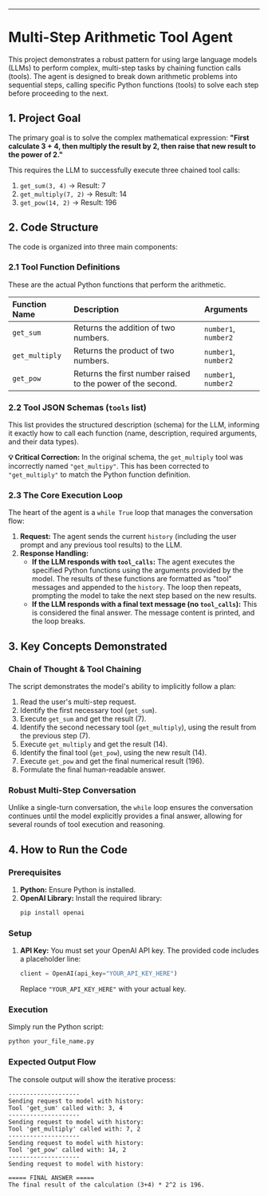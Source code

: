 
---

# Multi-Step Arithmetic Tool Agent

This project demonstrates a robust pattern for using large language models (LLMs) to perform complex, multi-step tasks by chaining function calls (tools). The agent is designed to break down arithmetic problems into sequential steps, calling specific Python functions (tools) to solve each step before proceeding to the next.

## 1. Project Goal

The primary goal is to solve the complex mathematical expression:
**"First calculate $3+4$, then multiply the result by $2$, then raise that new result to the power of $2$."**

This requires the LLM to successfully execute three chained tool calls:
1.  `get_sum(3, 4)` → Result: 7
2.  `get_multiply(7, 2)` → Result: 14
3.  `get_pow(14, 2)` → Result: 196

## 2. Code Structure

The code is organized into three main components:

### 2.1 Tool Function Definitions

These are the actual Python functions that perform the arithmetic.

| Function Name | Description | Arguments |
| :--- | :--- | :--- |
| `get_sum` | Returns the addition of two numbers. | `number1`, `number2` |
| `get_multiply` | Returns the product of two numbers. | `number1`, `number2` |
| `get_pow` | Returns the first number raised to the power of the second. | `number1`, `number2` |

### 2.2 Tool JSON Schemas (`tools` list)

This list provides the structured description (schema) for the LLM, informing it exactly how to call each function (name, description, required arguments, and their data types).

**💡 Critical Correction:** In the original schema, the `get_multiply` tool was incorrectly named `"get_multipy"`. This has been corrected to `"get_multiply"` to match the Python function definition.

### 2.3 The Core Execution Loop

The heart of the agent is a `while True` loop that manages the conversation flow:

1.  **Request:** The agent sends the current `history` (including the user prompt and any previous tool results) to the LLM.
2.  **Response Handling:**
    *   **If the LLM responds with `tool_calls`:** The agent executes the specified Python functions using the arguments provided by the model. The results of these functions are formatted as "tool" messages and appended to the `history`. The loop then repeats, prompting the model to take the next step based on the new results.
    *   **If the LLM responds with a final text message (no `tool_calls`):** This is considered the final answer. The message content is printed, and the loop breaks.

## 3. Key Concepts Demonstrated

### Chain of Thought & Tool Chaining
The script demonstrates the model's ability to implicitly follow a plan:
1.  Read the user's multi-step request.
2.  Identify the first necessary tool (`get_sum`).
3.  Execute `get_sum` and get the result (7).
4.  Identify the second necessary tool (`get_multiply`), using the result from the previous step (7).
5.  Execute `get_multiply` and get the result (14).
6.  Identify the final tool (`get_pow`), using the new result (14).
7.  Execute `get_pow` and get the final numerical result (196).
8.  Formulate the final human-readable answer.

### Robust Multi-Step Conversation
Unlike a single-turn conversation, the `while` loop ensures the conversation continues until the model explicitly provides a final answer, allowing for several rounds of tool execution and reasoning.

## 4. How to Run the Code

### Prerequisites
1.  **Python:** Ensure Python is installed.
2.  **OpenAI Library:** Install the required library:
    ```bash
    pip install openai
    ```

### Setup
1.  **API Key:** You must set your OpenAI API key. The provided code includes a placeholder line:
    ```python
    client = OpenAI(api_key="YOUR_API_KEY_HERE")
    ```
    Replace `"YOUR_API_KEY_HERE"` with your actual key.

### Execution
Simply run the Python script:
```bash
python your_file_name.py
```

### Expected Output Flow

The console output will show the iterative process:

```
--------------------
Sending request to model with history:
Tool 'get_sum' called with: 3, 4
--------------------
Sending request to model with history:
Tool 'get_multiply' called with: 7, 2
--------------------
Sending request to model with history:
Tool 'get_pow' called with: 14, 2
--------------------
Sending request to model with history:

===== FINAL ANSWER =====
The final result of the calculation (3+4) * 2^2 is 196.
```
